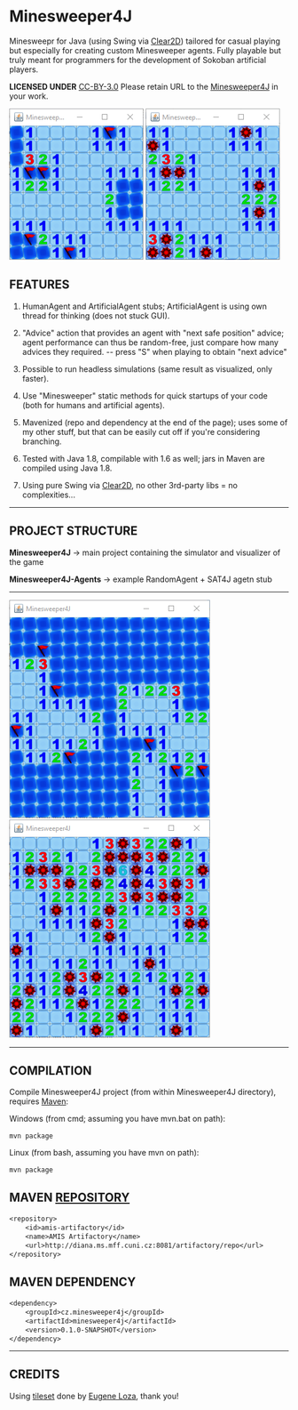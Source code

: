 # Minesweeper4J
Minesweepr for Java (using Swing via [Clear2D](http://github.com/kefik/Clear2D)) tailored for casual playing but especially for creating custom Minesweeper agents. Fully playable but truly meant for programmers for the development of Sokoban artificial players.

**LICENSED UNDER** [CC-BY-3.0](https://creativecommons.org/licenses/by/3.0/legalcode) Please retain URL to the [Minesweeper4J](https://github.com/kefik/Minesweeper4J) in your work.

![alt tag](https://github.com/kefik/Minesweeper4J/raw/master/Minesweeper4J/Minesweeper-1.png)
![alt tag](https://github.com/kefik/Minesweeper4J/raw/master/Minesweeper4J/Minesweeper-2.png)

## FEATURES

1) HumanAgent and ArtificialAgent stubs; ArtificialAgent is using own thread for thinking (does not stuck GUI).

2) "Advice" action that provides an agent with "next safe position" advice; agent performance can thus be random-free, just compare how many advices they required.
-- press "S" when playing to obtain "next advice"

3) Possible to run headless simulations (same result as visualized, only faster).

4) Use "Minesweeper" static methods for quick startups of your code (both for humans and artificial agents).

5) Mavenized (repo and dependency at the end of the page); uses some of my other stuff, but that can be easily cut off if you're considering branching.

6) Tested with Java 1.8, compilable with 1.6 as well; jars in Maven are compiled using Java 1.8.

7) Using pure Swing via [Clear2D](http://github.com/kefik/Clear2D), no other 3rd-party libs = no complexities...

------------------------------------------------------------

## PROJECT STRUCTURE

**Minesweeper4J** -> main project containing the simulator and visualizer of the game

**Minesweeper4J-Agents** -> example RandomAgent + SAT4J agetn stub

------------------------------------------------------------

![alt tag](https://github.com/kefik/Minesweeper4J/raw/master/Minesweeper4J/Minesweeper-3.png)
![alt tag](https://github.com/kefik/Minesweeper4J/raw/master/Minesweeper4J/Minesweeper-4.png)

------------------------------------------------------------

## COMPILATION

Compile Minesweeper4J project (from within Minesweeper4J directory), requires [Maven](https://maven.apache.org/):

Windows (from cmd; assuming you have mvn.bat on path):

    mvn package
    
Linux (from bash, assuming you have mvn on path):

    mvn package

## MAVEN [REPOSITORY](http://diana.ms.mff.cuni.cz:8081/artifactory)

    <repository>
        <id>amis-artifactory</id>
        <name>AMIS Artifactory</name>
        <url>http://diana.ms.mff.cuni.cz:8081/artifactory/repo</url>
    </repository>
    
## MAVEN DEPENDENCY

    <dependency>
        <groupId>cz.minesweeper4j</groupId>
        <artifactId>minesweeper4j</artifactId>
        <version>0.1.0-SNAPSHOT</version>
    </dependency>

------------------------------------------------------------

## CREDITS

Using [tileset](https://opengameart.org/content/minesweeper-tile-set) done by [Eugene Loza](https://opengameart.org/users/eugeneloza), thank you!